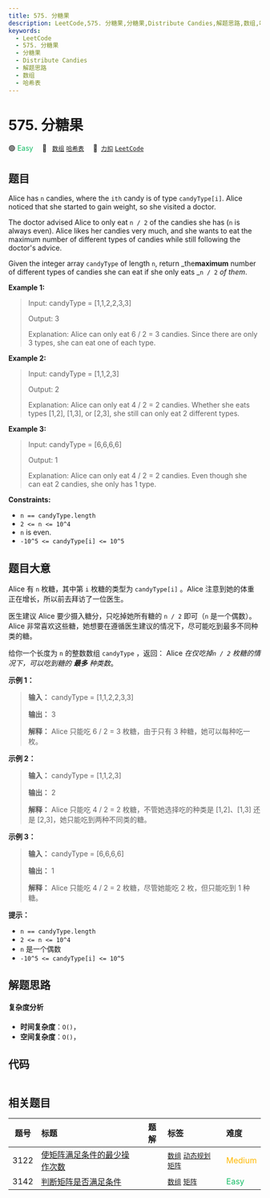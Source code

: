 ```yaml
---
title: 575. 分糖果
description: LeetCode,575. 分糖果,分糖果,Distribute Candies,解题思路,数组,哈希表
keywords:
  - LeetCode
  - 575. 分糖果
  - 分糖果
  - Distribute Candies
  - 解题思路
  - 数组
  - 哈希表
---
```


# 575. 分糖果

🟢 <font color=#15bd66>Easy</font>&emsp; 🔖&ensp; [`数组`](/tag/array.md) [`哈希表`](/tag/hash-table.md)&emsp; 🔗&ensp;[`力扣`](https://leetcode.cn/problems/distribute-candies) [`LeetCode`](https://leetcode.com/problems/distribute-candies)

## 题目

Alice has `n` candies, where the `ith` candy is of type `candyType[i]`. Alice
noticed that she started to gain weight, so she visited a doctor.

The doctor advised Alice to only eat `n / 2` of the candies she has (`n` is
always even). Alice likes her candies very much, and she wants to eat the
maximum number of different types of candies while still following the
doctor's advice.

Given the integer array `candyType` of length `n`, return _the**maximum**
number of different types of candies she can eat if she only eats _`n / 2` _of
them_.



**Example 1:**

> Input: candyType = [1,1,2,2,3,3]
> 
> Output: 3
> 
> Explanation: Alice can only eat 6 / 2 = 3 candies. Since there are only 3 types, she can eat one of each type.

**Example 2:**

> Input: candyType = [1,1,2,3]
> 
> Output: 2
> 
> Explanation: Alice can only eat 4 / 2 = 2 candies. Whether she eats types [1,2], [1,3], or [2,3], she still can only eat 2 different types.

**Example 3:**

> Input: candyType = [6,6,6,6]
> 
> Output: 1
> 
> Explanation: Alice can only eat 4 / 2 = 2 candies. Even though she can eat 2 candies, she only has 1 type.

**Constraints:**

  * `n == candyType.length`
  * `2 <= n <= 10^4`
  * `n` is even.
  * `-10^5 <= candyType[i] <= 10^5`


## 题目大意

Alice 有 `n` 枚糖，其中第 `i` 枚糖的类型为 `candyType[i]` 。Alice 注意到她的体重正在增长，所以前去拜访了一位医生。

医生建议 Alice 要少摄入糖分，只吃掉她所有糖的 `n / 2` 即可（`n` 是一个偶数）。Alice
非常喜欢这些糖，她想要在遵循医生建议的情况下，尽可能吃到最多不同种类的糖。

给你一个长度为 `n` 的整数数组 `candyType` ，返回： Alice _在仅吃掉`n / 2` 枚糖的情况下，可以吃到糖的 **最多**
种类数_。



**示例 1：**

> 
> 
> 
> 
> 
> **输入：** candyType = [1,1,2,2,3,3]
> 
> **输出：** 3
> 
> **解释：** Alice 只能吃 6 / 2 = 3 枚糖，由于只有 3 种糖，她可以每种吃一枚。
> 
> 

**示例 2：**

> 
> 
> 
> 
> 
> **输入：** candyType = [1,1,2,3]
> 
> **输出：** 2
> 
> **解释：** Alice 只能吃 4 / 2 = 2 枚糖，不管她选择吃的种类是 [1,2]、[1,3] 还是 [2,3]，她只能吃到两种不同类的糖。
> 
> 

**示例 3：**

> 
> 
> 
> 
> 
> **输入：** candyType = [6,6,6,6]
> 
> **输出：** 1
> 
> **解释：** Alice 只能吃 4 / 2 = 2 枚糖，尽管她能吃 2 枚，但只能吃到 1 种糖。
> 
> 



**提示：**

  * `n == candyType.length`
  * `2 <= n <= 10^4`
  * `n` 是一个偶数
  * `-10^5 <= candyType[i] <= 10^5`


## 解题思路

#### 复杂度分析

- **时间复杂度**：`O()`，
- **空间复杂度**：`O()`，

## 代码

```javascript

```

## 相关题目

<!-- prettier-ignore -->
| 题号 | 标题 | 题解 | 标签 | 难度 |
| :------: | :------ | :------: | :------ | :------ |
| 3122 | [使矩阵满足条件的最少操作次数](https://leetcode.com/problems/minimum-number-of-operations-to-satisfy-conditions) |  |  [`数组`](/tag/array.md) [`动态规划`](/tag/dynamic-programming.md) [`矩阵`](/tag/matrix.md) | <font color=#ffb800>Medium</font> |
| 3142 | [判断矩阵是否满足条件](https://leetcode.com/problems/check-if-grid-satisfies-conditions) |  |  [`数组`](/tag/array.md) [`矩阵`](/tag/matrix.md) | <font color=#15bd66>Easy</font> |